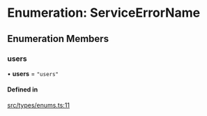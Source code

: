 # Enumeration: ServiceErrorName

## Enumeration Members

### users

• **users** = ``"users"``

#### Defined in

[src/types/enums.ts:11](https://github.com/bhavjitChauhan/khan-api/blob/9bcea3fc/src/types/enums.ts#L11)
